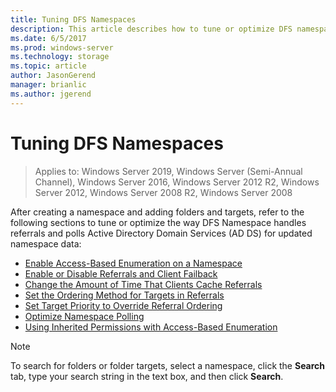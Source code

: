```yaml
---
title: Tuning DFS Namespaces
description: This article describes how to tune or optimize DFS namespaces
ms.date: 6/5/2017
ms.prod: windows-server
ms.technology: storage
ms.topic: article
author: JasonGerend
manager: brianlic
ms.author: jgerend
---
```

# Tuning DFS Namespaces

> Applies to: Windows Server 2019, Windows Server (Semi-Annual Channel), Windows Server 2016, Windows Server 2012 R2, Windows Server 2012, Windows Server 2008 R2, Windows Server 2008

After creating a namespace and adding folders and targets, refer to the following sections to tune or optimize the way DFS Namespace handles referrals and polls Active Directory Domain Services (AD DS) for updated namespace data:

-   [Enable Access-Based Enumeration on a Namespace](enable-access-based-enumeration-on-a-namespace.md)
-   [Enable or Disable Referrals and Client Failback](enable-or-disable-referrals-and-client-failback.md)
-   [Change the Amount of Time That Clients Cache Referrals](change-the-amount-of-time-that-clients-cache-referrals.md)
-   [Set the Ordering Method for Targets in Referrals](set-the-ordering-method-for-targets-in-referrals.md)
-   [Set Target Priority to Override Referral Ordering](set-target-priority-to-override-referral-ordering.md)
-   [Optimize Namespace Polling](optimize-namespace-polling.md)
-   [Using Inherited Permissions with Access-Based Enumeration](using-inherited-permissions-with-access-based-enumeration.md)

> [!NOTE]
> To search for folders or folder targets, select a namespace, click the **Search** tab, type your search string in the text box, and then click **Search**.